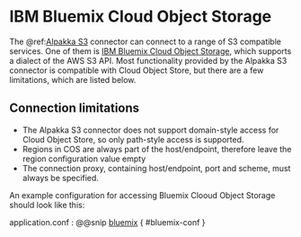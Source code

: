 # IBM Bluemix Cloud Object Storage

The @ref:[Alpakka S3](s3.md) connector can connect to a range of S3 compatible services.
One of them is [IBM Bluemix Cloud Object Storage](https://ibm-public-cos.github.io/crs-docs/api-reference), which supports a dialect of the AWS S3 API.
Most functionality provided by the Alpakka S3 connector is compatible with Cloud Object Store, but there are a few limitations, which are listed below.

## Connection limitations

- The Alpakka S3 connector does not support domain-style access for Cloud Object Store, so only path-style access is supported.
- Regions in COS are always part of the host/endpoint, therefore leave the region configuration value empty
- The connection proxy, containing host/endpoint, port and scheme, must always be specified.

An example configuration for accessing Bluemix Clooud Object Storage should look like this:

application.conf
: @@snip [bluemix](/s3/src/test/resources/application.conf) { #bluemix-conf }
